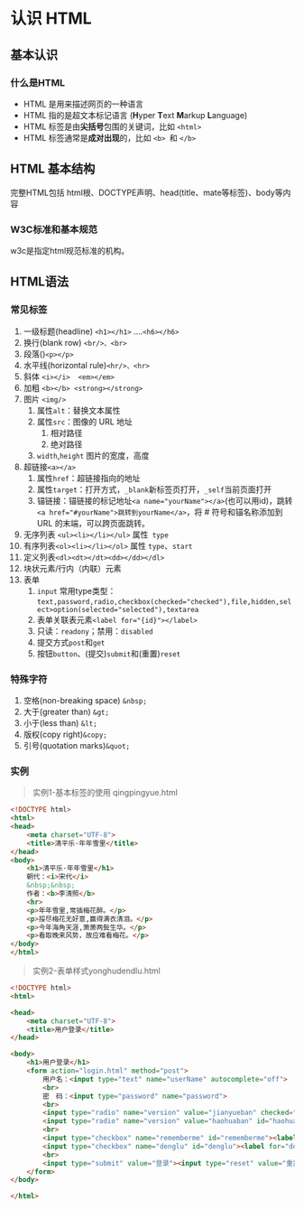 # 认识 HTML

##  基本认识

### 什么是HTML

- HTML 是用来描述网页的一种语言
- HTML 指的是超文本标记语言 (**H**yper **T**ext **M**arkup **L**anguage)
- HTML 标签是由**尖括号**包围的关键词，比如 `<html>` 
- HTML 标签通常是**成对出现**的，比如 `<b> `和 `</b>`

## HTML 基本结构

完整HTML包括 html根、DOCTYPE声明、head(title、mate等标签)、body等内容

### W3C标准和基本规范

w3c是指定html规范标准的机构。


## HTML语法
### 常见标签

1. 一级标题(headline) `<h1></h1>` ....`<h6></h6>`
2. 换行(blank row) `<br/>、<br>`
3. 段落()`<p></p>`
4. 水平线(horizontal rule)`<hr/>、<hr>`
5. 斜体 `<i></i>  <em></em>`
6. 加粗 `<b></b> <strong></strong>`
7. 图片 `<img/>`
   1. 属性`alt`：替换文本属性
   2. 属性`src`：图像的 URL 地址
      1. 相对路径
      2. 绝对路径  
   3. `width`,`height` 图片的宽度，高度
8. 超链接`<a></a>`
     1. 属性`href`：超链接指向的地址
     2. 属性`target`：打开方式，`_blank`新标签页打开，`_self`当前页面打开
     3. 锚链接：锚链接的标记地址`<a name="yourName"></a>`(也可以用id)，跳转`<a href="#yourName">跳转到yourName</a>`，将 # 符号和锚名称添加到 URL 的末端，可以跨页面跳转。
9. 无序列表 `<ul><li></li></ul>` 属性` type`
10. 有序列表`<ol><li></li></ol>` 属性 `type`、`start`
11. 定义列表`<dl><dt></dt><dd></dd></dl>`
12. 块状元素/行内（内联）元素
13. 表单
      1. `input` 常用type类型：`text,password,radio,checkbox(checked="checked"),file,hidden,select>option(selected="selected"),textarea`
      2. 表单关联表元素`<label for="{id}"></label>`
      3. 只读：`readony`；禁用：`disabled`
      4. 提交方式`post`和`get`
      5. 按钮`button`、(提交)`submit`和(重置)`reset`
### 特殊字符

1. 空格(non-breaking space) `&nbsp;`
2. 大于(greater than) `&gt;`
3. 小于(less than) `&lt;`
4. 版权(copy right)`&copy;`
5. 引号(quotation marks)`&quot;`

### 实例

> 实例1-基本标签的使用 qingpingyue.html 
```html
<!DOCTYPE html>
<html>
<head>
    <meta charset="UTF-8">
    <title>清平乐·年年雪里</title>
</head>
<body>
    <h1>清平乐·年年雪里</h1>
    朝代：<i>宋代</i>
    &nbsp;&nbsp;
    作者：<b>李清照</b>
    <hr>
    <p>年年雪里,常插梅花醉。</p>
    <p>挼尽梅花无好意,赢得满衣清泪。</p>
    <p>今年海角天涯,萧萧两鬓生华。</p>
    <p>看取晚来风势，故应难看梅花。</p>
</body>
</html>
```

> 实例2-表单样式yonghudendlu.html

```html
<!DOCTYPE html>
<html>

<head>
    <meta charset="UTF-8">
    <title>用户登录</title>
</head>

<body>
    <h1>用户登录</h1>
    <form action="login.html" method="post">
        用户名：<input type="text" name="userName" autocomplete="off">
        <br>
        密　码：<input type="password" name="password">
        <br>
        <input type="radio" name="version" value="jianyueban" checked="checked" id="jianyueban"><label for="jianyueban">简约版</label>
        <input type="radio" name="version" value="haohuaban" id="haohuaban"><label for="haohuaban">豪华版</label>
        <br>
        <input type="checkbox" name="rememberme" id="rememberme"><label for="rememberme">记住密码</label>
        <input type="checkbox" name="denglu" id="denglu"><label for="denglu">安全登录</label>
        <br>
        <input type="submit" value="登录"><input type="reset" value="重置">
    </form>
</body>

</html>
```

